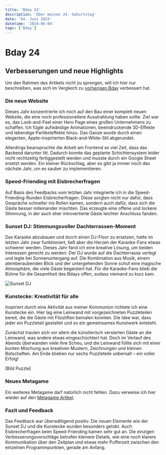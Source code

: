 ```yaml
---
title: 'Bday 24'
description: 'Über meinen 24. Geburtstag'
date: '04. Juni 2024'
datetime: '2024-06-04'
tags: ['Bday']
---
```


# Bday 24

## Verbesserungen und neue Highlights

Um den Rahmen des Artikels nicht zu sprengen, will ich hier nur beschreiben, was sich im Vergleich zu [vorherigen Bday](bday23) verbessert hat.

### Die neue Website

Dieses Jahr konzentrierte ich mich auf den Bau einer komplett neuen Website, die eine noch professionellere Ausstrahlung haben sollte. Ziel war es, das Look-and-Feel einer Hero Page eines großen Unternehmens zu schaffen. Ich fügte aufwändige Animationen, beeindruckende 3D-Effekte und lebendige Partikeleffekte hinzu. Das Ganze wurde durch einen eleganten, Apple-inspirierten Black-and-White-Stil abgerundet.

Allerdings beanspruchte die Arbeit am Frontend so viel Zeit, dass das Backend darunter litt. Dadurch konnte das geplante Schichtensystem leider nicht rechtzeitig fertiggestellt werden und musste durch ein Google Sheet ersetzt werden. Ein kleiner Rückschlag, aber es gibt ja immer noch das nächste Jahr, um es sauber zu implementieren.

### Speed-Friending mit Eisbrecherfragen

Auf Basis des Feedbacks vom letzten Jahr integrierte ich in die Speed-Friending-Runden Eisbrecherfragen. Diese sorgten nicht nur dafür, dass Gespräche schneller ins Rollen kamen, sondern auch dafür, dass sich die Gäste besser miteinander mischten. Das erzeugte eine offene und lockere Stimmung, in der auch eher introvertierte Gäste leichter Anschluss fanden.

### Sunset DJ: Stimmungsvoller Dachterrassen-Moment

Das Karaoke abzubauen und durch einen DJ-Floor zu ersetzen, hatte im letzten Jahr zwar funktioniert, ließ aber die Herzen der Karaoke-Fans etwas schwerer werden. Dieses Jahr fand ich eine kreative Lösung, um beiden Interessen gerecht zu werden: Der DJ wurde auf die Dachterrasse verlegt und legte bei Sonnenuntergang auf. Die Kombination aus Musik, einem atemberaubenden Blick und der untergehenden Sonne schuf eine magische Atmosphäre, die viele Gäste begeistert hat. Für die Karaoke-Fans blieb die Bühne für die Gesamtheit des Bdays offen, sodass niemand zu kurz kam.

 ![Sunset DJ](/sunset-dj.jpg)

### Kunstecke: Kreativität für alle

Inspiriert durch eine Aktivität aus meiner Kommunion richtete ich eine Kunstecke ein. Hier lag eine Leinwand mit vorgezeichneten Puzzleteilen bereit, die die Gäste mit Filzstiften bemalen konnten. Die Idee war, dass jeder ein Puzzleteil gestaltet und so ein gemeinsames Kunstwerk entsteht.

Zunächst trauten sich vor allem die künstlerisch versierten Gäste an die Leinwand, was andere etwas eingeschüchtert hat. Doch im Verlauf des Abends überwanden viele ihre Scheu, und die Leinwand füllte sich mit einer bunten Mischung aus kreativen Mustern, Zeichnungen und kleinen Botschaften. Am Ende blieben nur sechs Puzzleteile unbemalt – ein voller Erfolg!

\[Bild Puzzle\]

### Neues Metagame

Ein weiteres Metagame darf natürlich nicht fehlen. Dazu verweise ich hier wieder auf den [Metagame Artikel](bday24_meta).

### Fazit und Feedback

Das Feedback war überwältigend positiv. Die neuen Elemente wie der Sunset DJ und die Kunstecke wurden besonders gelobt. Auch Eisbrecherfragen beim Speed-Friending kamen sehr gut an. Die einzigen Verbesserungsvorschläge betrafen kleinere Details, wie eine noch klarere Kommunikation über den Zeitplan und etwas mehr Pufferzeit zwischen den einzelnen Programmpunkten, gerade am Anfang.
